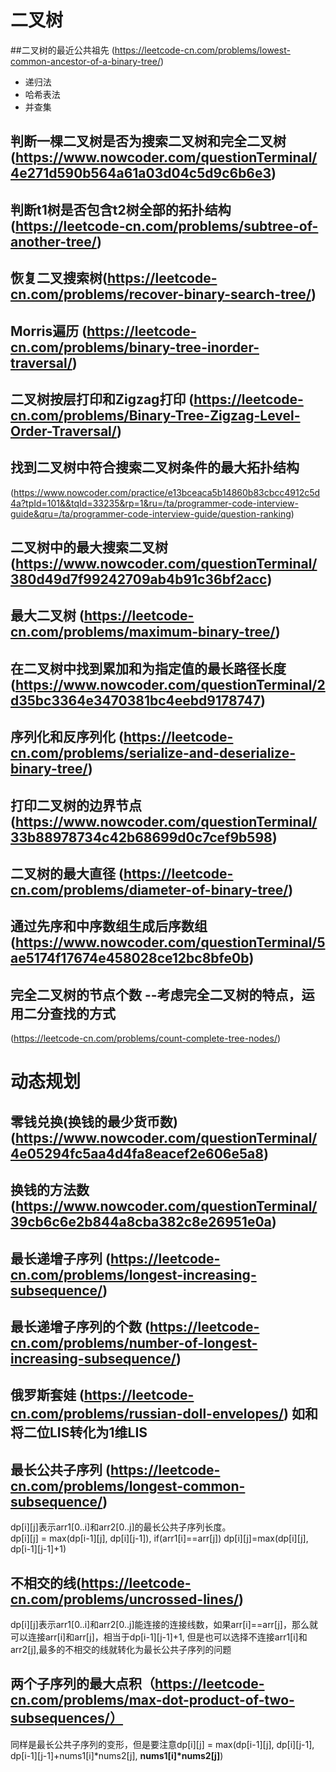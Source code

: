 # 二叉树
##二叉树的最近公共祖先 (https://leetcode-cn.com/problems/lowest-common-ancestor-of-a-binary-tree/)
- 递归法
- 哈希表法
- 并查集
## 判断一棵二叉树是否为搜索二叉树和完全二叉树(https://www.nowcoder.com/questionTerminal/4e271d590b564a61a03d04c5d9c6b6e3)
## 判断t1树是否包含t2树全部的拓扑结构 (https://leetcode-cn.com/problems/subtree-of-another-tree/)
## 恢复二叉搜索树(https://leetcode-cn.com/problems/recover-binary-search-tree/)
## Morris遍历 (https://leetcode-cn.com/problems/binary-tree-inorder-traversal/)
## 二叉树按层打印和Zigzag打印 (https://leetcode-cn.com/problems/Binary-Tree-Zigzag-Level-Order-Traversal/)
## 找到二叉树中符合搜索二叉树条件的最大拓扑结构
(https://www.nowcoder.com/practice/e13bceaca5b14860b83cbcc4912c5d4a?tpId=101&&tqId=33235&rp=1&ru=/ta/programmer-code-interview-guide&qru=/ta/programmer-code-interview-guide/question-ranking)
## 二叉树中的最大搜索二叉树 (https://www.nowcoder.com/questionTerminal/380d49d7f99242709ab4b91c36bf2acc)
## 最大二叉树 (https://leetcode-cn.com/problems/maximum-binary-tree/)
## 在二叉树中找到累加和为指定值的最长路径长度(https://www.nowcoder.com/questionTerminal/2d35bc3364e3470381bc4eebd9178747)
## 序列化和反序列化 (https://leetcode-cn.com/problems/serialize-and-deserialize-binary-tree/)
## 打印二叉树的边界节点 (https://www.nowcoder.com/questionTerminal/33b88978734c42b68699d0c7cef9b598)
## 二叉树的最大直径 (https://leetcode-cn.com/problems/diameter-of-binary-tree/)
## 通过先序和中序数组生成后序数组 (https://www.nowcoder.com/questionTerminal/5ae5174f17674e458028ce12bc8bfe0b)
## 完全二叉树的节点个数 --考虑完全二叉树的特点，运用二分查找的方式  
(https://leetcode-cn.com/problems/count-complete-tree-nodes/)

# 动态规划
## 零钱兑换(换钱的最少货币数) (https://www.nowcoder.com/questionTerminal/4e05294fc5aa4d4fa8eacef2e606e5a8)
## 换钱的方法数 (https://www.nowcoder.com/questionTerminal/39cb6c6e2b844a8cba382c8e26951e0a)
## 最长递增子序列 (https://leetcode-cn.com/problems/longest-increasing-subsequence/)
## 最长递增子序列的个数 (https://leetcode-cn.com/problems/number-of-longest-increasing-subsequence/)
## 俄罗斯套娃 (https://leetcode-cn.com/problems/russian-doll-envelopes/) 如和将二位LIS转化为1维LIS
## 最长公共子序列 (https://leetcode-cn.com/problems/longest-common-subsequence/)   
dp[i][j]表示arr1[0..i]和arr2[0..j]的最长公共子序列长度。  
dp[i][j] = max(dp[i-1][j], dp[i][j-1]), if(arr1[i]==arr[j]) dp[i][j]=max(dp[i][j], dp[i-1][j-1]+1)
## 不相交的线(https://leetcode-cn.com/problems/uncrossed-lines/)  
dp[i][j]表示arr1[0..i]和arr2[0..j]能连接的连接线数，如果arr[i]==arr[j]，那么就可以连接arr[i]和arr[j]，相当于dp[i-1][j-1]+1, 但是也可以选择不连接arr1[i]和arr2[j],最多的不相交的线就转化为最长公共子序列的问题  
## 两个子序列的最大点积（https://leetcode-cn.com/problems/max-dot-product-of-two-subsequences/）  
同样是最长公共子序列的变形，但是要注意dp[i][j] = max(dp[i-1][j], dp[i][j-1], dp[i-1][j-1]+nums1[i]\*nums2[j], **nums1[i]\*nums2[j]**)  
